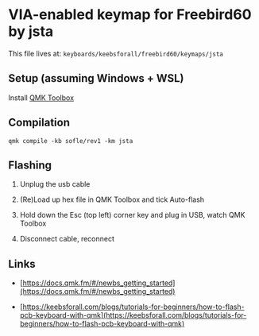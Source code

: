# VIA-enabled keymap for Freebird60 by jsta

This file lives at: `keyboards/keebsforall/freebird60/keymaps/jsta`

## Setup (assuming Windows + WSL)

Install [QMK Toolbox](https://github.com/qmk/qmk_toolbox)

## Compilation

```shell
qmk compile -kb sofle/rev1 -km jsta
```

## Flashing

1. Unplug the usb cable

2. (Re)Load up hex file in QMK Toolbox and tick Auto-flash

3. Hold down the Esc (top left) corner key and plug in USB, watch QMK Toolbox

4. Disconnect cable, reconnect

## Links

- [https://docs.qmk.fm/#/newbs_getting_started](https://docs.qmk.fm/#/newbs_getting_started)

- [https://keebsforall.com/blogs/tutorials-for-beginners/how-to-flash-pcb-keyboard-with-qmk](https://keebsforall.com/blogs/tutorials-for-beginners/how-to-flash-pcb-keyboard-with-qmk)
